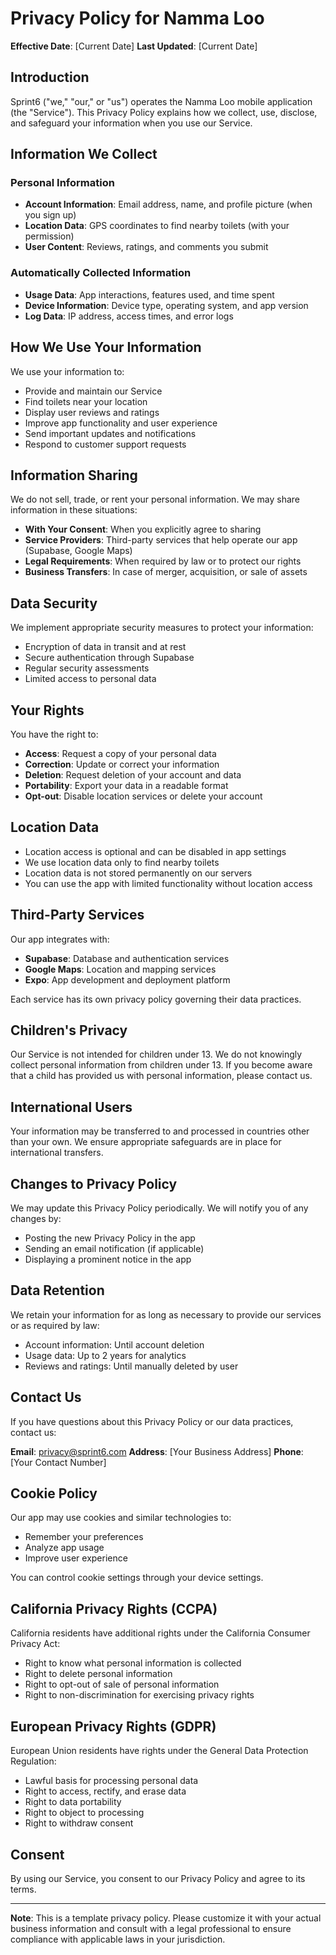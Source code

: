 # Privacy Policy for Namma Loo

**Effective Date**: [Current Date]
**Last Updated**: [Current Date]

## Introduction

Sprint6 ("we," "our," or "us") operates the Namma Loo mobile application (the "Service"). This Privacy Policy explains how we collect, use, disclose, and safeguard your information when you use our Service.

## Information We Collect

### Personal Information
- **Account Information**: Email address, name, and profile picture (when you sign up)
- **Location Data**: GPS coordinates to find nearby toilets (with your permission)
- **User Content**: Reviews, ratings, and comments you submit

### Automatically Collected Information
- **Usage Data**: App interactions, features used, and time spent
- **Device Information**: Device type, operating system, and app version
- **Log Data**: IP address, access times, and error logs

## How We Use Your Information

We use your information to:
- Provide and maintain our Service
- Find toilets near your location
- Display user reviews and ratings
- Improve app functionality and user experience
- Send important updates and notifications
- Respond to customer support requests

## Information Sharing

We do not sell, trade, or rent your personal information. We may share information in these situations:
- **With Your Consent**: When you explicitly agree to sharing
- **Service Providers**: Third-party services that help operate our app (Supabase, Google Maps)
- **Legal Requirements**: When required by law or to protect our rights
- **Business Transfers**: In case of merger, acquisition, or sale of assets

## Data Security

We implement appropriate security measures to protect your information:
- Encryption of data in transit and at rest
- Secure authentication through Supabase
- Regular security assessments
- Limited access to personal data

## Your Rights

You have the right to:
- **Access**: Request a copy of your personal data
- **Correction**: Update or correct your information
- **Deletion**: Request deletion of your account and data
- **Portability**: Export your data in a readable format
- **Opt-out**: Disable location services or delete your account

## Location Data

- Location access is optional and can be disabled in app settings
- We use location data only to find nearby toilets
- Location data is not stored permanently on our servers
- You can use the app with limited functionality without location access

## Third-Party Services

Our app integrates with:
- **Supabase**: Database and authentication services
- **Google Maps**: Location and mapping services
- **Expo**: App development and deployment platform

Each service has its own privacy policy governing their data practices.

## Children's Privacy

Our Service is not intended for children under 13. We do not knowingly collect personal information from children under 13. If you become aware that a child has provided us with personal information, please contact us.

## International Users

Your information may be transferred to and processed in countries other than your own. We ensure appropriate safeguards are in place for international transfers.

## Changes to Privacy Policy

We may update this Privacy Policy periodically. We will notify you of any changes by:
- Posting the new Privacy Policy in the app
- Sending an email notification (if applicable)
- Displaying a prominent notice in the app

## Data Retention

We retain your information for as long as necessary to provide our services or as required by law:
- Account information: Until account deletion
- Usage data: Up to 2 years for analytics
- Reviews and ratings: Until manually deleted by user

## Contact Us

If you have questions about this Privacy Policy or our data practices, contact us:

**Email**: privacy@sprint6.com
**Address**: [Your Business Address]
**Phone**: [Your Contact Number]

## Cookie Policy

Our app may use cookies and similar technologies to:
- Remember your preferences
- Analyze app usage
- Improve user experience

You can control cookie settings through your device settings.

## California Privacy Rights (CCPA)

California residents have additional rights under the California Consumer Privacy Act:
- Right to know what personal information is collected
- Right to delete personal information
- Right to opt-out of sale of personal information
- Right to non-discrimination for exercising privacy rights

## European Privacy Rights (GDPR)

European Union residents have rights under the General Data Protection Regulation:
- Lawful basis for processing personal data
- Right to access, rectify, and erase data
- Right to data portability
- Right to object to processing
- Right to withdraw consent

## Consent

By using our Service, you consent to our Privacy Policy and agree to its terms.

---

**Note**: This is a template privacy policy. Please customize it with your actual business information and consult with a legal professional to ensure compliance with applicable laws in your jurisdiction.